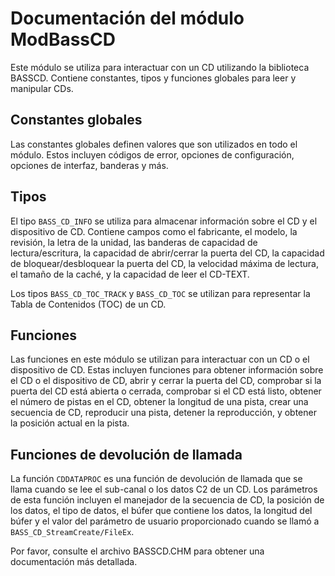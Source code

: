 # Documentación del módulo ModBassCD

Este módulo se utiliza para interactuar con un CD utilizando la biblioteca BASSCD. Contiene constantes, tipos y funciones globales para leer y manipular CDs.

## Constantes globales

Las constantes globales definen valores que son utilizados en todo el módulo. Estos incluyen códigos de error, opciones de configuración, opciones de interfaz, banderas y más.

## Tipos

El tipo `BASS_CD_INFO` se utiliza para almacenar información sobre el CD y el dispositivo de CD. Contiene campos como el fabricante, el modelo, la revisión, la letra de la unidad, las banderas de capacidad de lectura/escritura, la capacidad de abrir/cerrar la puerta del CD, la capacidad de bloquear/desbloquear la puerta del CD, la velocidad máxima de lectura, el tamaño de la caché, y la capacidad de leer el CD-TEXT.

Los tipos `BASS_CD_TOC_TRACK` y `BASS_CD_TOC` se utilizan para representar la Tabla de Contenidos (TOC) de un CD.

## Funciones

Las funciones en este módulo se utilizan para interactuar con un CD o el dispositivo de CD. Estas incluyen funciones para obtener información sobre el CD o el dispositivo de CD, abrir y cerrar la puerta del CD, comprobar si la puerta del CD está abierta o cerrada, comprobar si el CD está listo, obtener el número de pistas en el CD, obtener la longitud de una pista, crear una secuencia de CD, reproducir una pista, detener la reproducción, y obtener la posición actual en la pista.

## Funciones de devolución de llamada

La función `CDDATAPROC` es una función de devolución de llamada que se llama cuando se lee el sub-canal o los datos C2 de un CD. Los parámetros de esta función incluyen el manejador de la secuencia de CD, la posición de los datos, el tipo de datos, el búfer que contiene los datos, la longitud del búfer y el valor del parámetro de usuario proporcionado cuando se llamó a `BASS_CD_StreamCreate/FileEx`.

Por favor, consulte el archivo BASSCD.CHM para obtener una documentación más detallada.